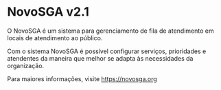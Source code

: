 # NovoSGA v2.1

O NovoSGA é um sistema para gerenciamento de fila de atendimento em locais de atendimento ao público.

Com o sistema NovoSGA é possível configurar serviços, prioridades e atendentes da maneira que melhor se adapta às necessidades da organização.

Para maiores informações, visite https://novosga.org
